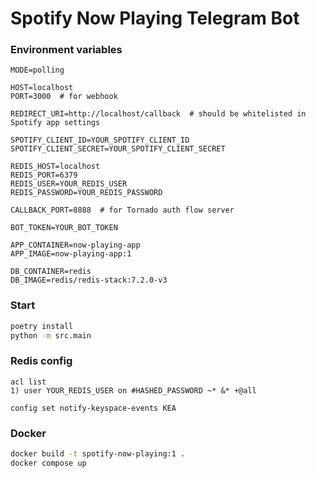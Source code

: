 # Spotify Now Playing Telegram Bot

### Environment variables

```properties
MODE=polling

HOST=localhost
PORT=3000  # for webhook

REDIRECT_URI=http://localhost/callback  # should be whitelisted in Spotify app settings

SPOTIFY_CLIENT_ID=YOUR_SPOTIFY_CLIENT_ID
SPOTIFY_CLIENT_SECRET=YOUR_SPOTIFY_CLIENT_SECRET

REDIS_HOST=localhost
REDIS_PORT=6379
REDIS_USER=YOUR_REDIS_USER
REDIS_PASSWORD=YOUR_REDIS_PASSWORD

CALLBACK_PORT=8888  # for Tornado auth flow server

BOT_TOKEN=YOUR_BOT_TOKEN

APP_CONTAINER=now-playing-app
APP_IMAGE=now-playing-app:1

DB_CONTAINER=redis
DB_IMAGE=redis/redis-stack:7.2.0-v3
```

### Start

```sh
poetry install
python -m src.main
```

### Redis config

```
acl list
1) user YOUR_REDIS_USER on #HASHED_PASSWORD ~* &* +@all

config set notify-keyspace-events KEA
```

### Docker

```sh
docker build -t spotify-now-playing:1 .
docker compose up
```
